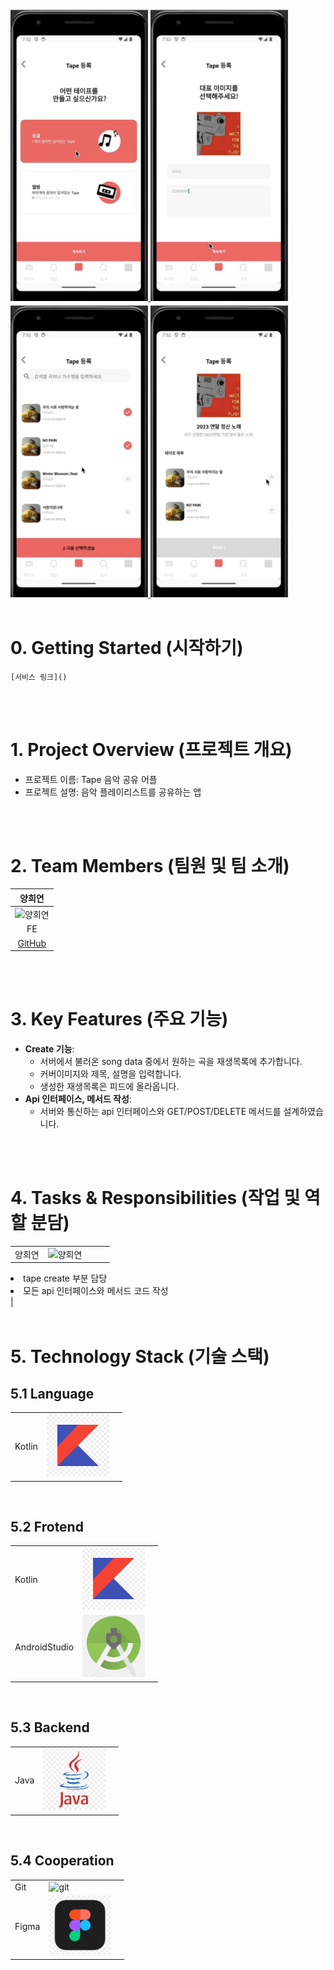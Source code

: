 <a href="" target="_blank">
<img src="/images/Tape1.png" width="220" alt="배너" width="100%"/>
<img src="/images/Tape3.png" width="220" alt="배너" width="100%"/>
<img src="/images/Tape4.png" width="220" alt="배너" width="100%"/>
  <img src="/images/Tape5.png" width="220" alt="배너" width="100%"/>
</a>

<br/>
<br/>

# 0. Getting Started (시작하기)

```
[서비스 링크]()
```

<br/>
<br/>

# 1. Project Overview (프로젝트 개요)

- 프로젝트 이름: Tape 음악 공유 어플
- 프로젝트 설명: 음악 플레이리스트를 공유하는 앱

<br/>
<br/>

# 2. Team Members (팀원 및 팀 소개)

|                                                        양희연                                                        |
| :------------------------------------------------------------------------------------------------------------------: |
| <img src="https://github.com/user-attachments/assets/c1c2b1e3-656d-4712-98ab-a15e91efa2da" alt="양희연" width="150"> |
|                                                          FE                                                          |
|                                                      [GitHub]()                                                      |

<br/>
<br/>

# 3. Key Features (주요 기능)

- **Create 기능**:
  - 서버에서 불러온 song data 중에서 원하는 곡을 재생목록에 추가합니다.
  - 커버이미지와 제목, 설명을 입력합니다.
  - 생성한 재생목록은 피드에 올라옵니다.
- **Api 인터페이스, 메서드 작성**:
  - 서버와 통신하는 api 인터페이스와 GET/POST/DELETE 메서드를 설계하였습니다.

<br/>
<br/>

# 4. Tasks & Responsibilities (작업 및 역할 분담)

|        |                                                                                                                      |      |
| ------ | -------------------------------------------------------------------------------------------------------------------- | ---- |
| 양희연 | <img src="https://github.com/user-attachments/assets/c1c2b1e3-656d-4712-98ab-a15e91efa2da" alt="양희연" width="100"> | <ul> |

<li>tape create 부분 담당 </li>
<li>모든 api 인터페이스와 메서드 코드 작성</li>
</ul>   |

<br/>
<br/>

# 5. Technology Stack (기술 스택)

## 5.1 Language

|        |                                                         |     |
| ------ | ------------------------------------------------------- | --- |
| Kotlin | <img src="/images/Kotlin.png" alt="Kotlin" width="100"> |     |

<br/>

## 5.2 Frotend

|               |                                                                       |     |
| ------------- | --------------------------------------------------------------------- | --- |
| Kotlin        | <img src="/images/Kotlin.png" alt="Kotlin" width="100">               |     |
| AndroidStudio | <img src="/images/AndroidStudio.png" alt="AndroidStudio" width="100"> |     |

<br/>

## 5.3 Backend

|      |                                                     |     |
| ---- | --------------------------------------------------- | --- |
| Java | <img src="/images/Java.png" alt="Java" width="100"> |     |

<br/>

## 5.4 Cooperation

|       |                                                                                                                   |     |
| ----- | ----------------------------------------------------------------------------------------------------------------- | --- |
| Git   | <img src="https://github.com/user-attachments/assets/483abc38-ed4d-487c-b43a-3963b33430e6" alt="git" width="100"> |     |
| Figma | <img src="/images/Figma.png" alt="git" width="100">                                                               |     |

<br/>
